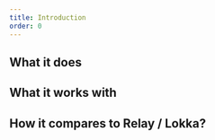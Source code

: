 ```yaml
---
title: Introduction
order: 0
---
```


## What it does
## What it works with
## How it compares to Relay / Lokka?
